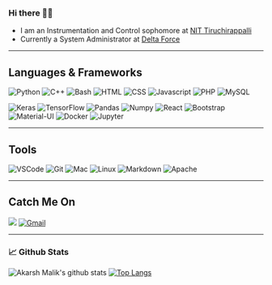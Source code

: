 ### Hi there ✋🏻
- I am an Instrumentation and Control sophomore at <a href="https://www.nitt.edu">NIT Tiruchirappalli</a>
- Currently a System Administrator at <a href="https://www.delta.nitt.edu/">Delta Force</a>

<hr></hr>
<h2 align="left">Languages & Frameworks</h2>

![Python](https://img.shields.io/badge/python%20-%231572B6.svg?&style=for-the-badge&logo=python&logoColor=white)
![C++](https://img.shields.io/badge/c++%20-%2300599C.svg?&style=for-the-badge&logo=c%2B%2B&ogoColor=white)
![Bash](https://img.shields.io/badge/shell_script%20-%23121011.svg?&style=for-the-badge&logo=gnu-bash&logoColor=white)
![HTML](https://img.shields.io/badge/html%20-%23E34F26.svg?&style=for-the-badge&logo=html5&logoColor=white)
![CSS](https://img.shields.io/badge/css%20-%231572B6.svg?&style=for-the-badge&logo=css3&logoColor=white)
![Javascript](https://img.shields.io/badge/-Javascript-ffb400?style=for-the-badge&logo=javascript&logoColor=ffff3f)
![PHP](https://img.shields.io/badge/php-%23777BB4.svg?&style=for-the-badge&logo=php&logoColor=white)
![MySQL](https://img.shields.io/badge/mysql-%2300f.svg?&style=for-the-badge&logo=mysql&logoColor=white)

![Keras](https://img.shields.io/badge/Keras%20-%23D00000.svg?&style=for-the-badge&logo=Keras&logoColor=white)
![TensorFlow](https://img.shields.io/badge/TensorFlow%20-%23FF6F00.svg?&style=for-the-badge&logo=TensorFlow&logoColor=white)
![Pandas](https://img.shields.io/badge/pandas%20-%23150458.svg?&style=for-the-badge&logo=pandas&logoColor=white)
![Numpy](https://img.shields.io/badge/numpy%20-%23013243.svg?&style=for-the-badge&logo=numpy&logoColor=white)
![React](https://img.shields.io/badge/react%20-%2320232a.svg?&style=for-the-badge&logo=react&logoColor=%2361DAFB)
![Bootstrap](https://img.shields.io/badge/bootstrap%20-%23563D7C.svg?&style=for-the-badge&logo=bootstrap&logoColor=white)
![Material-UI](https://img.shields.io/badge/material%20ui%20-%230081CB.svg?&style=for-the-badge&logo=material-ui&logoColor=white)
![Docker](https://img.shields.io/badge/docker%20-%230db7ed.svg?&style=for-the-badge&logo=docker&logoColor=white)
![Jupyter](https://img.shields.io/badge/Jupyter%20-%23F37626.svg?&style=for-the-badge&logo=Jupyter&logoColor=white)

<hr></hr>
<h2 align="left">Tools</h2>

![VSCode](https://img.shields.io/badge/-vscode-00a8e8?style=for-the-badge&logo=visual-studio-code)
![Git](https://img.shields.io/badge/git%20-%23F05033.svg?&style=for-the-badge&logo=git&logoColor=white)
![Mac](https://img.shields.io/badge/-apple-333333?style=for-the-badge&logo=apple)
![Linux](https://img.shields.io/badge/-linux-772953?style=for-the-badge&logo=linux)
![Markdown](https://img.shields.io/badge/markdown-%23000000.svg?&style=for-the-badge&logo=markdown&logoColor=white)
![Apache](https://img.shields.io/badge/apache%20-%23D42029.svg?&style=for-the-badge&logo=apache&logoColor=white)

<hr></hr>
<h2 align="left">Catch Me On</h2>
<a href="https://www.linkedin.com/in/akarsh-malik-911221193/"><img src="https://img.shields.io/badge/Linkedin-malikakarsh-blue?logo=linkedin&style=for-the-badge"></a>
<a href="mailto:malikakarsh@gmail.com"><img alt="Gmail" src="https://img.shields.io/badge/Gmail-D14836?style=for-the-badge&logo=gmail&logoColor=white" /></a>

___

### 📈 **Github Stats**
![Akarsh Malik's github stats](https://github-readme-stats.vercel.app/api?username=malikakarsh&show_icons=true&theme=radical)
[![Top Langs](https://github-readme-stats.vercel.app/api/top-langs/?username=malikakarsh&theme=radical&langs_count=15)](https://github.com/malikakarsh/github-readme-stats)
